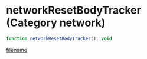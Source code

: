 # networkResetBodyTracker (Category network)

```js
function networkResetBodyTracker(): void
```

[filename](networkResetBodyTracker_m.md ':include')